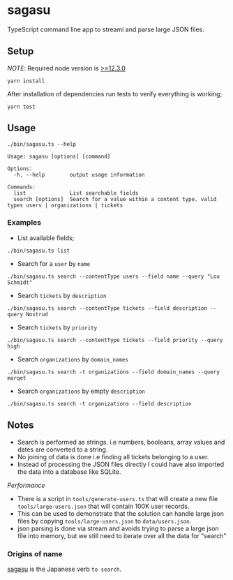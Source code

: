 # sagasu

TypeScript command line app to streami and parse large JSON files.

## Setup

*NOTE*: Required node version is [>=12.3.0](https://nodejs.org/en/download/)

```
yarn install 
```

After installation of dependencies run tests to verify everything is working;

```
yarn test 
```


## Usage

`./bin/sagasu.ts --help`

```
Usage: sagasu [options] [command]

Options:
  -h, --help        output usage information

Commands:
  list              List searchable fields
  search [options]  Search for a value within a content type. valid types users | organizations | tickets
```

### Examples

* List available fields;

`./bin/sagasu.ts list`

* Search for a `user` by `name`

`./bin/sagasu.ts search --contentType users --field name --query "Lou Schmidt"`

* Search `tickets` by `description` 

`./bin/sagasu.ts search --contentType tickets --field description --query Nostrud`

* Search `tickets` by `priority` 

`./bin/sagasu.ts search --contentType tickets --field priority --query high`

* Search `organizations` by `domain_names`

`./bin/sagasu.ts search -t organizations --field domain_names --query marqet`

* Search `organizations` by empty `description`

`./bin/sagasu.ts search -t organizations --field description`

## Notes

* Search is performed as strings. i.e numbers, booleans, array values and dates are converted to a string.
* No joining of data is done i.e finding all tickets belonging to a user.
* Instead of processing the JSON files directly I could have also imported the data into 
  a database like SQLite.

*Performance*

* There is a script in `tools/generate-users.ts` that will create a new file `tools/large-users.json` that will contain 100K user records.
* This can be used to demonstrate that the solution can handle large json files by copying `tools/large-users.json` to `data/users.json`.
* json parsing is done via stream and avoids trying to parse a large json file into memory, but we still need to iterate over all the data for "search"


### Origins of name

[sagasu](https://jisho.org/word/%E6%8E%A2%E3%81%99) is the Japanese verb `to search`.
